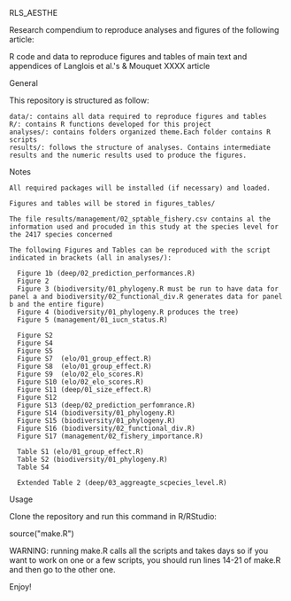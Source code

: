 RLS_AESTHE

Research compendium to reproduce analyses and figures of the following article:

R code and data to reproduce figures and tables of main text and appendices of Langlois et al.'s &amp; Mouquet XXXX article 

General

This repository is structured as follow:

    data/: contains all data required to reproduce figures and tables
    R/: contains R functions developed for this project
    analyses/: contains folders organized theme.Each folder contains R scripts
    results/: follows the structure of analyses. Contains intermediate results and the numeric results used to produce the figures.
    

Notes

    All required packages will be installed (if necessary) and loaded.
    
    Figures and tables will be stored in figures_tables/
    
    The file results/management/02_sptable_fishery.csv contains al the information used and procuded in this study at the species level for the 2417 species concerned
    
    The following Figures and Tables can be reproduced with the script indicated in brackets (all in analyses/):
    
      Figure 1b (deep/02_prediction_performances.R)
      Figure 2
      Figure 3 (biodiversity/01_phylogeny.R must be run to have data for panel a and biodiversity/02_functional_div.R generates data for panel b and the entire figure)
      Figure 4 (biodiversity/01_phylogeny.R produces the tree)
      Figure 5 (management/01_iucn_status.R)
      
      Figure S2
      Figure S4
      Figure S5
      Figure S7  (elo/01_group_effect.R)
      Figure S8  (elo/01_group_effect.R)
      Figure S9  (elo/02_elo_scores.R)
      Figure S10 (elo/02_elo_scores.R)
      Figure S11 (deep/01_size_effect.R)
      Figure S12
      Figure S13 (deep/02_prediction_perfomrance.R)
      Figure S14 (biodiversity/01_phylogeny.R)
      Figure S15 (biodiversity/01_phylogeny.R)
      Figure S16 (biodiversity/02_functional_div.R)
      Figure S17 (management/02_fishery_importance.R)
      
      Table S1 (elo/01_group_effect.R)
      Table S2 (biodiversity/01_phylogeny.R)
      Table S4
      
      Extended Table 2 (deep/03_aggreagte_scpecies_level.R)

Usage

Clone the repository and run this command in R/RStudio:

source("make.R")

WARNING: running make.R calls all the scripts and takes days so if you want to work on one 
or a few scripts, you should run lines 14-21 of make.R and then go to the other one.

Enjoy!


